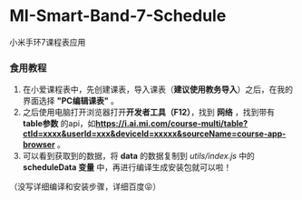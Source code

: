 # MI-Smart-Band-7-Schedule
小米手环7课程表应用
### 食用教程
1. 在小爱课程表中，先创建课表，导入课表（**建议使用教务导入**）之后，在我的界面选择 **"PC编辑课表"** 。
2. 之后使用电脑打开浏览器打开**开发者工具（F12）**，找到 **网络** ，找到带有 **table参数** 的api，如**https://i.ai.mi.com/course-multi/table?ctId=xxxx&userId=xxx&deviceId=xxxxx&sourceName=course-app-browser** 。
3. 可以看到获取到的数据，将 **data** 的数据复制到 *utils/index.js* 中的 **scheduleData 变量** 中，再进行编译生成安装包就可以啦！

（没写详细编译和安装步骤，详细百度😝）
